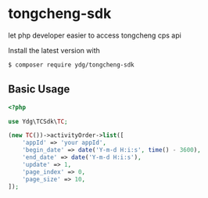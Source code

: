 # tongcheng-sdk
let php developer easier to access tongcheng cps api

Install the latest version with

```bash
$ composer require ydg/tongcheng-sdk
```

## Basic Usage

```php
<?php

use Ydg\TCSdk\TC;

(new TC())->activityOrder->list([
    'appId' => 'your appId',
    'begin_date' => date('Y-m-d H:i:s', time() - 3600),
    'end_date' => date('Y-m-d H:i:s'),
    'update' => 1,
    'page_index' => 0,
    'page_size' => 10,
]);
```